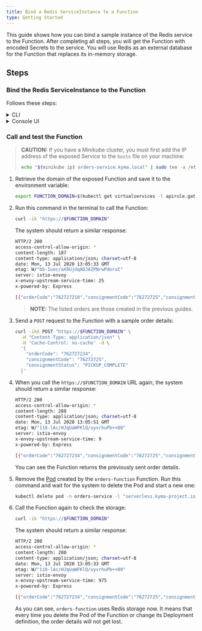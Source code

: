 ```yaml
---
title: Bind a Redis ServiceInstance to a Function
type: Getting Started
---
```


This guide shows how you can bind a sample instance of the Redis service to the Function. After completing all steps, you will get the Function with encoded Secrets to the service. You will use Redis as an external database for the Function that replaces its in-memory storage.

## Steps

### Bind the Redis ServiceInstance to the Function

Follows these steps:

<div tabs name="steps" group="bind-redis-to-function">
  <details>
  <summary label="cli">
  CLI
  </summary>

1. Create a ServiceBinding CR that points to the existing Redis instance in the **spec.instanceRef** field:

```yaml
cat <<EOF | kubectl apply -f -
apiVersion: servicecatalog.k8s.io/v1beta1
kind: ServiceBinding
metadata:
  name: orders-function
  namespace: orders-service
spec:
  instanceRef:
    name: redis-service
EOF
```

2. Check if the ServiceBinding CR was created. The last condition in the CR status should be `Ready True`:

```bash
kubectl get servicebinding orders-function -n orders-service -o=jsonpath="{range .status.conditions[*]}{.type}{'\t'}{.status}{'\n'}{end}"
```

3. Create a ServiceBindingUsage CR:

```yaml
cat <<EOF | kubectl apply -f -
apiVersion: servicecatalog.kyma-project.io/v1alpha1
kind: ServiceBindingUsage
metadata:
  name: orders-function
  namespace: orders-service
spec:
  serviceBindingRef:
    name: orders-function
  usedBy:
    kind: serverless-function
    name: orders-function
  parameters:
    envPrefix:
      name: "REDIS_"
EOF
```

   - The **spec.serviceBindingRef** and **spec.usedBy** fields are required. **spec.serviceBindingRef** points to the ServiceBinding you have just created and **spec.usedBy** points to the Function. More specifically, **spec.usedBy** refers to the name of the Function and the cluster-specific [UsageKind CR](/components/service-catalog/#custom-resource-usage-kind) (`kind: serverless-function`) that defines how Secrets should be injected to your Function when creating a ServiceBinding.

   - The **spec.parameters.envPrefix.name** field is optional. It adds a prefix to all environment variables injected in a Secret to the Function when creating a ServiceBinding. In our example, **envPrefix** is `REDIS_`, so all environmental variables will follow the `REDIS_{env}` naming pattern.

     > **TIP:** It is considered good practice to use **envPrefix**. In some cases, a Function must use several instances of a given ServiceClass. Prefixes allow you to distinguish between instances and make sure that one Secret does not overwrite another one.

4. Check if the ServiceBindingUsage CR was created. The last condition in the CR status should be `Ready True`:

```bash
kubectl get servicebindingusage orders-function -n orders-service -o=jsonpath="{range .status.conditions[*]}{.type}{'\t'}{.status}{'\n'}{end}"
```

If you want to see the Secret details and retrieve them from the ServiceBinding, run this command:


```bash
kubectl get secret orders-function -n orders-service -o go-template='{{range $k,$v := .data}}{{printf "%s: " $k}}{{if not $v}}{{$v}}{{else}}{{$v | base64decode}}{{end}}{{"\n"}}{{end}}'
```

    You should get a similar result:

    ```bash
    HOST: hb-redis-micro-0e965585-9699-443f-b987-38bc6af0e416-redis.serverless.svc.cluster.local
    PORT: 6379
    REDIS_PASSWORD: 1tvDcINZvp
    ```

  </details>
  <details>
  <summary label="console-ui">
  Console UI
  </summary>

1. Go to **Development** > **Functions** in the left navigation panel and select the `orders-function` Function.

2. Switch to the **Configuration** tab and select **Create Service Binding** in the **Service Bindings** section.

3. Select `redis-service` in the **Service Instance** drop-down list, add `REDIS_` as **Prefix for injected variables**, and make sure **Create new Secret** is selected.

   > **NOTE:** The **Prefix for injected variables** field is optional. It adds a prefix to all environment variables injected in a Secret to the Function when creating a ServiceBinding. In our example, the prefix is set to `REDIS_`, so all environmental variables will follow the `REDIS_{ENVIRONMENT_VARIABLE}` naming pattern.

   > **TIP:** It is considered good practice to use prefixes for environment variables. In some cases, a Function must use several instances of a given ServiceClass. Prefixes allow you to distinguish between instances and make sure t

4. Select **Create** to confirm the changes.

The message appears on the screen confirming that the ServiceBinding was successfully created, and you will see it in the **Service Bindings** section in your Function, along with environment variable names.

If you switch to the **Code** tab and scroll down to the **Environment Variables** section, you should see `REDIS_PORT`, `REDIS_HOST` and `REDIS_REDIS_PASSWORD` items with the `Service Binding` type. It indicates that the environment variable was injected to the Function by the ServiceBinding.

    </details>
</div>

### Call and test the Function

> **CAUTION:** If you have a Minikube cluster, you must first add the IP address of the exposed Service to the `hosts` file on your machine:
>
>  ```bash
>  echo "$(minikube ip) orders-service.kyma.local" | sudo tee -a /etc/hosts
>  ```

1. Retrieve the domain of the exposed Function and save it to the environment variable:

   ```bash
   export FUNCTION_DOMAIN=$(kubectl get virtualservices -l apirule.gateway.kyma-project.io/v1alpha1=orders-function.orders-service -n orders-service -o=jsonpath='{.items[*].spec.hosts[0]}')
   ```

2. Run this command in the terminal to call the Function:

   ```bash
   curl -ik "https://$FUNCTION_DOMAIN"
   ```

   The system should return a similar response:

   ```bash
   HTTP/2 200
   access-control-allow-origin: *
   content-length: 187
   content-type: application/json; charset=utf-8
   date: Mon, 13 Jul 2020 13:05:33 GMT
   etag: W/"bb-Iuoc/aX9UjdqADJAZPNrwPdoraI"
   server: istio-envoy
   x-envoy-upstream-service-time: 25
   x-powered-by: Express

   [{"orderCode":"762727210","consignmentCode":"76272725","consignmentStatus":"PICKUP_COMPLETE"}, {"orderCode":"123456789","consignmentCode":"76272725","consignmentStatus":"PICKUP_COMPLETE"}]
   ```

   > **NOTE:** The listed orders are those created in the previous guides.

3. Send a `POST` request to the Function with a sample order details:

   ```bash
   curl -ikX POST "https://$FUNCTION_DOMAIN" \
     -H "Content-Type: application/json" \
     -H 'Cache-Control: no-cache' -d \
     '{
       "orderCode": "762727234",
       "consignmentCode": "76272725",
       "consignmentStatus": "PICKUP_COMPLETE"
     }'
   ```

4. When you call the `https://$FUNCTION_DOMAIN` URL again, the system should return a similar response:

   ```bash
   HTTP/2 200
   access-control-allow-origin: *
   content-length: 280
   content-type: application/json; charset=utf-8
   date: Mon, 13 Jul 2020 13:05:51 GMT
   etag: W/"118-lAc/HJqUaWFKlQ/uyvrhuPb++80"
   server: istio-envoy
   x-envoy-upstream-service-time: 9
   x-powered-by: Express

   [{"orderCode":"762727234","consignmentCode":"76272725","consignmentStatus":"PICKUP_COMPLETE"}, {"orderCode":"762727210","consignmentCode":"76272725","consignmentStatus":"PICKUP_COMPLETE"}, {"orderCode":"123456789","consignmentCode":"76272725","consignmentStatus":"PICKUP_COMPLETE"}]
   ```

   You can see the Function returns the previously sent order details.

5. Remove the [Pod](https://kubernetes.io/docs/concepts/workloads/pods/) created by the `orders-function` Function. Run this command and wait for the system to delete the Pod and start a new one:

   ```bash
   kubectl delete pod -n orders-service -l "serverless.kyma-project.io/function-name=orders-function"
   ```

6. Call the Function again to check the storage:

   ```bash
   curl -ik "https://$FUNCTION_DOMAIN"
   ```

   The system should return a similar response:

   ```bash
   HTTP/2 200
   access-control-allow-origin: *
   content-length: 280
   content-type: application/json; charset=utf-8
   date: Mon, 13 Jul 2020 13:05:33 GMT
   etag: W/"118-lAc/HJqUaWFKlQ/uyvrhuPb++80"
   server: istio-envoy
   x-envoy-upstream-service-time: 975
   x-powered-by: Express

   [{"orderCode":"762727234","consignmentCode":"76272725","consignmentStatus":"PICKUP_COMPLETE"}, {"orderCode":"762727210","consignmentCode":"76272725","consignmentStatus":"PICKUP_COMPLETE"}, {"orderCode":"123456789","consignmentCode":"76272725","consignmentStatus":"PICKUP_COMPLETE"}]
   ```

   As you can see, `orders-function` uses Redis storage now. It means that every time you delete the Pod of the Function or change its Deployment definition, the order details will not get lost.

